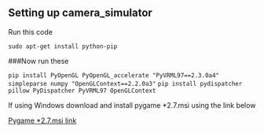 Setting up camera_simulator
---------------------------
Run this code

`sudo apt-get install python-pip`

###Now run these 

`pip install PyOpenGL PyOpenGL_accelerate "PyVRML97==2.3.0a4" simpleparse numpy "OpenGLContext==2.2.0a3"` 
`pip install pydispatcher pillow PyDispatcher PyVRML97 OpenGLContext`

If using Windows download and install pygame *2.7.msi using the link below

[Pygame *2.7.msi link](http://www.pygame.org/download.shtml)
